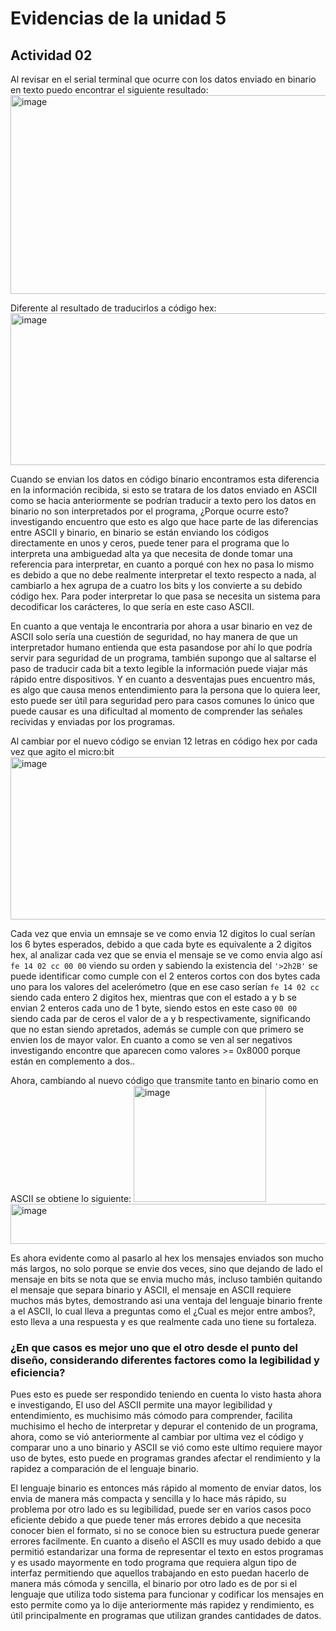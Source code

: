 
# Evidencias de la unidad 5

## Actividad 02
Al revisar en el serial terminal que ocurre con los datos enviado en binario en texto puedo encontrar el siguiente resultado:
<img width="1236" height="318" alt="image" src="https://github.com/user-attachments/assets/fd305631-4e24-47ec-88a0-fce8a6b3766f" />

Diferente al resultado de traducirlos a código hex:
<img width="1226" height="243" alt="image" src="https://github.com/user-attachments/assets/0f2d3f12-9fcd-43fd-b303-f63f706b85e0" />

Cuando se envian los datos en código binario encontramos esta diferencia en la información recibida, si esto se tratara de los datos enviado en ASCII como se hacia anteriormente se podrían traducir a texto pero los datos en binario no son interpretados por el programa, ¿Porque ocurre esto? investigando encuentro que esto es algo que hace parte de las diferencias entre ASCII y binario, en binario se están enviando los códigos directamente en unos y ceros, puede tener para el programa que lo interpreta una ambiguedad alta ya que necesita de donde tomar una referencia para interpretar, en cuanto a porqué con hex no pasa lo mismo es debido a que no debe realmente interpretar el texto respecto a nada, al cambiarlo a hex agrupa de a cuatro los bits y los convierte a su debido código hex. Para poder interpretar lo que pasa se necesita un sistema para decodificar los carácteres, lo que sería en este caso ASCII.

En cuanto a que ventaja le encontraria por ahora a usar binario en vez de ASCII solo sería una cuestión de seguridad, no hay manera de que un interpretador humano entienda que esta pasandose por ahí lo que podría servir para seguridad de un programa, también supongo que al saltarse el paso de traducir cada bit a texto legible la información puede viajar más rápido entre dispositivos. Y en cuanto a desventajas pues encuentro más, es algo que causa menos entendimiento para la persona que lo quiera leer, esto puede ser útil para seguridad pero para casos comunes lo único que puede causar es una dificultad al momento de comprender las señales recividas y enviadas por los programas.

Al cambiar por el nuevo código se envian 12 letras en código hex por cada vez que agito el micro:bit 
<img width="1243" height="260" alt="image" src="https://github.com/user-attachments/assets/549c9463-0f96-4a56-b9aa-e569e2faef5c" />

Cada vez que envia un emnsaje se ve como envia 12 digitos lo cual serían los 6 bytes esperados, debido a que cada byte es equivalente a 2 digitos hex, al analizar cada vez que se envia el mensaje se ve como envia algo así ``fe 14 02 cc 00 00`` viendo su orden y sabiendo la existencia del ``'>2h2B'`` se puede identificar como cumple con el 2 enteros cortos con dos bytes cada uno para los valores del acelerómetro (que en ese caso serían ``fe 14 02 cc`` siendo cada entero 2 digitos hex, mientras que con el estado a y b se envian 2 enteros cada uno de 1 byte, siendo estos en este caso ``00 00`` siendo cada par de ceros el valor de a y b respectivamente, significando que no estan siendo apretados, además se cumple con que primero se envien los de mayor valor. En cuanto a como se ven al ser negativos investigando encontre que aparecen como valores >= 0x8000 porque están en complemento a dos..

Ahora, cambiando al nuevo código que transmite tanto en binario como en ASCII se obtiene lo siguiente:
<img width="212" height="186" alt="image" src="https://github.com/user-attachments/assets/c8cf8346-6784-43f5-a088-4e8b5772c73e" />
<img width="825" height="64" alt="image" src="https://github.com/user-attachments/assets/0c829c7c-08ad-4b99-be26-a6891e564f59" />

Es ahora evidente como al pasarlo al hex los mensajes enviados son mucho más largos, no solo porque se envie dos veces, sino que dejando de lado el mensaje en bits se nota que se envia mucho más, incluso también quitando el mensaje que separa binario y ASCII, el mensaje en ASCII requiere muchos más bytes, demostrando asi una ventaja del lenguaje binario frente a el ASCII, lo cual lleva a preguntas como el ¿Cual es mejor entre ambos?, esto lleva a una respuesta y es que realmente cada uno tiene su fortaleza.

### ¿En que casos es mejor uno que el otro desde el punto del diseño, considerando diferentes factores como la legibilidad y eficiencia?
Pues esto es puede ser respondido teniendo en cuenta lo visto hasta ahora e investigando, El uso del ASCII permite una mayor legibilidad y entendimiento, es muchisimo más cómodo para comprender, facilita muchisimo el hecho de interpretar y depurar el contenido de un programa, ahora, como se vió anteriormente al cambiar por ultima vez el código y comparar uno a uno binario y ASCII se vió como este ultimo requiere mayor uso de bytes, esto puede en programas grandes afectar el rendimiento y la rapidez a comparación de el lenguaje binario.

El lenguaje binario es entonces más rápido al momento de enviar datos, los envia de manera más compacta y sencilla y lo hace más rápido, su problema por otro lado es su legibilidad, puede ser en varios casos poco eficiente debido a que puede tener más errores debido a que necesita conocer bien el formato, si no se conoce bien su estructura puede generar errores facilmente. En cuanto a diseño el ASCII es muy usado debido a que permitió estandarizar una forma de representar el texto en estos programas y es usado mayormente en todo programa que requiera algun tipo de interfaz permitiendo que aquellos trabajando en esto puedan hacerlo de manera más cómoda y sencilla, el binario por otro lado es de por si el lenguaje que utiliza todo sistema para funcionar y codificar los mensajes en esto permite como ya lo dije anteriormente más rapidez y rendimiento, es útil principalmente en programas que utilizan grandes cantidades de datos.
